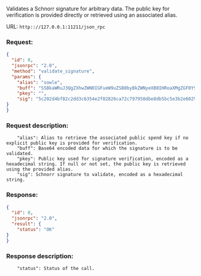 Validates a Schnorr signature for arbitrary data. The public key for verification is provided directly or retrieved using an associated alias.

URL: ```http:://127.0.0.1:11211/json_rpc```
### Request: 
```json
{
  "id": 0,
  "jsonrpc": "2.0",
  "method": "validate_signature",
  "params": {
    "alias": "sowle",
    "buff": "SSBkaWRuJ3QgZXhwZWN0IGFueW9uZSB0byBkZWNyeXB0IHRoaXMgZGF0YSwgc2luY2UgaXQncyBqdXN0IGFuIGV4YW1wbGUuIEJ1dCB5b3UgZGVjcnlwdGVkIGl0ISBJJ20gYW1hemVkLg==",
    "pkey": "",
    "sig": "5c202d4bf82c2dd3c6354e2f02826ca72c797950dbe8db5bc5e3b2e60290a407ac2ef85bfc905ace8fe3b3819217084c00faf7237fee3ad2f6a7f662636cd20f"
}
}
```
### Request description: 
```
    "alias": Alias to retrieve the associated public spend key if no explicit public key is provided for verification.
    "buff": Base64 encoded data for which the signature is to be validated.
    "pkey": Public key used for signature verification, encoded as a hexadecimal string. If null or not set, the public key is retrieved using the provided alias.
    "sig": Schnorr signature to validate, encoded as a hexadecimal string.

```
### Response: 
```json
{
  "id": 0,
  "jsonrpc": "2.0",
  "result": {
    "status": "OK"
}
}
```
### Response description: 
```
    "status": Status of the call.

```
